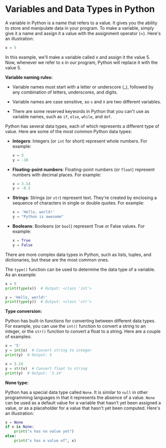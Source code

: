 # Variables and Data Types in Python

A variable in Python is a name that refers to a value. It gives you the ability to store and manipulate data in your program. To make a variable, simply give it a name and assign it a value with the assignment operator (=). Here's an illustration:

```python
x = 5
```

In this example, we'll make a variable called x and assign it the value 5. Now, whenever we refer to x in our program, Python will replace it with the value 5.

**Variable naming rules:**

* Variable names must start with a letter or underscore (\_), followed by any combination of letters, underscores, and digits.
    
* Variable names are case sensitive, so `x` and `X` are two different variables.
    
* There are some reserved keywords in Python that you can't use as variable names, such as `if`, `else`, `while`, and `def`.
    

Python has several data types, each of which represents a different type of value. Here are some of the most common Python data types:

* **Integers**: Integers (or `int` for short) represent whole numbers. For example:
    
    ```python
    x = 5
    y = -10
    ```
    
* **Floating-point numbers**: Floating-point numbers (or `float`) represent numbers with decimal places. For example:
    
    ```python
    x = 3.14
    y = -0.5
    ```
    
* **Strings**: Strings (or `str`) represent text. They're created by enclosing a sequence of characters in single or double quotes. For example:
    
    ```python
    x = 'Hello, world!'
    y = "Python is awesome"
    ```
    
* **Booleans**: Booleans (or `bool`) represent True or False values. For example:
    
    ```python
    x = True
    y = False
    ```
    

There are more complex data types in Python, such as lists, tuples, and dictionaries, but these are the most common ones.

The `type()` function can be used to determine the data type of a variable. As an example:

```python
x = 5
print(type(x))  # Output: <class 'int'>

y = 'Hello, world!'
print(type(y))  # Output: <class 'str'>
```

**Type conversion:**

Python has built-in functions for converting between different data types. For example, you can use the `int()` function to convert a string to an integer, or the `str()` function to convert a float to a string. Here are a couple of examples:

```python
x = '5'
y = int(x)  # Convert string to integer
print(y)  # Output: 5

x = 3.14
y = str(x)  # Convert float to string
print(y)  # Output: '3.14'
```

**None type:**

Python has a special data type called `None`. It is similar to `null` in other programming languages in that it represents the absence of a value. `None` can be used as a default value for a variable that hasn't yet been assigned a value, or as a placeholder for a value that hasn't yet been computed. Here's an illustration:

```python
x = None
if x is None:
    print("x has no value yet")
else:
    print("x has a value of", x)
```